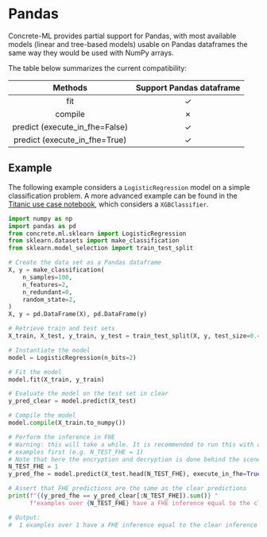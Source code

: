 # Pandas

Concrete-ML provides partial support for Pandas, with most available models (linear and tree-based models) usable on Pandas dataframes the same way they would be used with NumPy arrays.

The table below summarizes the current compatibility:

|            Methods             | Support Pandas dataframe |
| :----------------------------: | :----------------------: |
|              fit               |            ✓             |
|            compile             |            ✗             |
| predict (execute_in_fhe=False) |            ✓             |
| predict (execute_in_fhe=True)  |            ✓             |

## Example

The following example considers a `LogisticRegression` model on a simple classification problem.
A more advanced example can be found in the [Titanic use case notebook](https://github.com/zama-ai/concrete-ml/tree/release/0.5.x/use_case_examples/titanic/KaggleTitanic.ipynb), which considers a `XGBClassifier`.

```python
import numpy as np
import pandas as pd
from concrete.ml.sklearn import LogisticRegression
from sklearn.datasets import make_classification
from sklearn.model_selection import train_test_split

# Create the data set as a Pandas dataframe
X, y = make_classification(
    n_samples=100,
    n_features=2,
    n_redundant=0,
    random_state=2,
)
X, y = pd.DataFrame(X), pd.DataFrame(y)

# Retrieve train and test sets
X_train, X_test, y_train, y_test = train_test_split(X, y, test_size=0.4, random_state=42)

# Instantiate the model
model = LogisticRegression(n_bits=2)

# Fit the model
model.fit(X_train, y_train)

# Evaluate the model on the test set in clear
y_pred_clear = model.predict(X_test)

# Compile the model
model.compile(X_train.to_numpy())

# Perform the inference in FHE
# Warning: this will take a while. It is recommended to run this with a very small batch of
# examples first (e.g. N_TEST_FHE = 1)
# Note that here the encryption and decryption is done behind the scenes.
N_TEST_FHE = 1
y_pred_fhe = model.predict(X_test.head(N_TEST_FHE), execute_in_fhe=True)

# Assert that FHE predictions are the same as the clear predictions
print(f"{(y_pred_fhe == y_pred_clear[:N_TEST_FHE]).sum()} "
      f"examples over {N_TEST_FHE} have a FHE inference equal to the clear inference.")

# Output:
#  1 examples over 1 have a FHE inference equal to the clear inference
```
